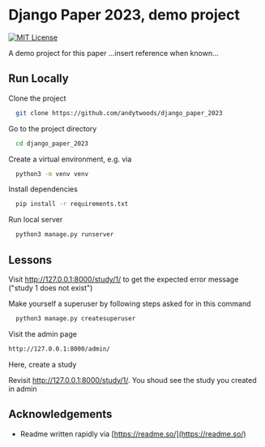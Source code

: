 
# Django Paper 2023, demo project 

[![MIT License](https://img.shields.io/badge/License-MIT-green.svg)](https://choosealicense.com/licenses/mit/)

A demo project for this paper ...insert reference when known...


## Run Locally

Clone the project

```bash
  git clone https://github.com/andytwoods/django_paper_2023
```

Go to the project directory

```bash
  cd django_paper_2023
```

Create a virtual environment, e.g. via

```bash
  python3 -m venv venv
```

Install dependencies

```bash
  pip install -r requirements.txt
```

Run local server

```bash
  python3 manage.py runserver
```
## Lessons

Visit http://127.0.0.1:8000/study/1/ to get the expected error message ("study 1 does not exist")

Make yourself a superuser by following steps asked for in this command

```bash
  python3 manage.py createsuperuser
```

Visit the admin page

```bash
http://127.0.0.1:8000/admin/
```

Here, create a study

Revisit http://127.0.0.1:8000/study/1/. You shoud see the study you created in admin

## Acknowledgements

 - Readme  written rapidly via [https://readme.so/](https://readme.so/)

